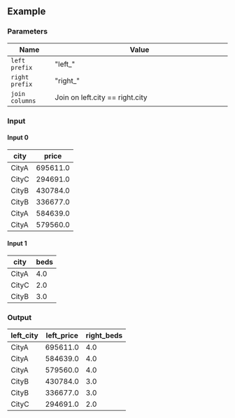 ## Example

### Parameters

<table class="table">
  <thead>
    <tr>
      <th style="width:20%">Name</th>
      <th style="width:80%">Value</th>
    </tr>
  </thead>
  <tbody>
  <tr>
    <td><code>left prefix</code></td>
    <td>"left_"</td>
  </tr>
  <tr>
    <td><code>right prefix</code></td>
    <td>"right_"</td>
  </tr>
  <tr>
    <td><code>join columns</code></td>
    <td>Join on left.city == right.city</td>
  </tr>
  </tbody>
</table>

### Input


#### Input 0

<table class="table">
  <thead>
    <tr>
      <th>city</th>
      <th>price</th>
    </tr>
  </thead>
  <tbody>
    <tr>
      <td>CityA</td>
      <td>695611.0</td>
    </tr>
    <tr>
      <td>CityC</td>
      <td>294691.0</td>
    </tr>
    <tr>
      <td>CityB</td>
      <td>430784.0</td>
    </tr>
    <tr>
      <td>CityB</td>
      <td>336677.0</td>
    </tr>
    <tr>
      <td>CityA</td>
      <td>584639.0</td>
    </tr>
    <tr>
      <td>CityA</td>
      <td>579560.0</td>
    </tr>
  </tbody>
</table>


#### Input 1

<table class="table">
  <thead>
    <tr>
      <th>city</th>
      <th>beds</th>
    </tr>
  </thead>
  <tbody>
    <tr>
      <td>CityA</td>
      <td>4.0</td>
    </tr>
    <tr>
      <td>CityC</td>
      <td>2.0</td>
    </tr>
    <tr>
      <td>CityB</td>
      <td>3.0</td>
    </tr>
  </tbody>
</table>


### Output

<table class="table">
  <thead>
    <tr>
      <th>left_city</th>
      <th>left_price</th>
      <th>right_beds</th>
    </tr>
  </thead>
  <tbody>
    <tr>
      <td>CityA</td>
      <td>695611.0</td>
      <td>4.0</td>
    </tr>
    <tr>
      <td>CityA</td>
      <td>584639.0</td>
      <td>4.0</td>
    </tr>
    <tr>
      <td>CityA</td>
      <td>579560.0</td>
      <td>4.0</td>
    </tr>
    <tr>
      <td>CityB</td>
      <td>430784.0</td>
      <td>3.0</td>
    </tr>
    <tr>
      <td>CityB</td>
      <td>336677.0</td>
      <td>3.0</td>
    </tr>
    <tr>
      <td>CityC</td>
      <td>294691.0</td>
      <td>2.0</td>
    </tr>
  </tbody>
</table>
      
